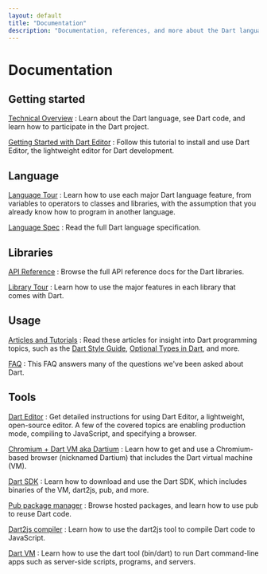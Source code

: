 ```yaml
---
layout: default
title: "Documentation"
description: "Documentation, references, and more about the Dart language, libraries, and tools."
---
```


# Documentation

## Getting started

[Technical Overview](/docs/technical-overview/)
: Learn about the Dart language, see Dart code, and
learn how to participate in the Dart project.

[Getting Started with Dart Editor](/docs/editor/getting-started/)
: Follow this tutorial to install and use Dart Editor, the
lightweight editor for Dart development.

## Language

[Language Tour](/docs/language-tour/)
: Learn how to use each major Dart language feature, from variables to
operators to classes and libraries, with the assumption that you already
know how to program in another language.

[Language Spec](/docs/spec/)
: Read the full Dart language specification.

## Libraries

[API Reference](http://api.dartlang.org)
: Browse the full API reference docs for the Dart libraries.

[Library Tour](/docs/library-tour/)
: Learn how to use the major features in each library that comes with Dart.

## Usage

[Articles and Tutorials](/articles/)
: Read these articles for insight into Dart programming topics,
such as the [Dart Style Guide](/articles/style-guide/),
[Optional Types in Dart](/articles/optional-types/), and more.

[FAQ](/support/faq.html)
: This FAQ answers many of the questions we've been asked about Dart.

## Tools

[Dart Editor](/docs/editor/)
: Get detailed instructions for using Dart Editor, a lightweight, open-source editor.
A few of the covered topics are enabling production mode, compiling to JavaScript, and specifying a browser.

[Chromium + Dart VM aka Dartium](/dartium/)
: Learn how to get and use a Chromium-based browser (nicknamed Dartium) that
includes the Dart virtual machine (VM).

[Dart SDK](/docs/sdk/)
: Learn how to download and use the Dart SDK, which includes binaries of the VM,
dart2js, pub, and more.

[Pub package manager](http://pub.dartlang.org)
: Browse hosted packages, and learn how to use pub to reuse Dart code.

[Dart2js compiler](/docs/dart2js/)
: Learn how to use the dart2js tool to compile Dart code to JavaScript.

[Dart VM](/docs/standalone-dart-vm/)
: Learn how to use the dart tool (bin/dart) to run Dart command-line apps
such as server-side scripts, programs, and servers.
